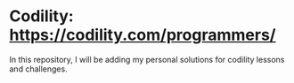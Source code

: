 # Codility: https://codility.com/programmers/

In this repository, I will be adding my personal solutions for codility lessons and challenges.

